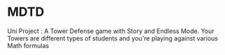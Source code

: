 # MDTD
Uni Project : A Tower Defense game with Story and Endless Mode. Your Towers are different types of students and you're playing against various Math formulas
